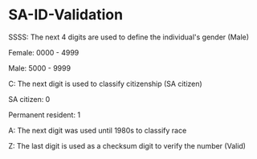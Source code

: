 # SA-ID-Validation
SSSS: The next 4 digits are used to define the individual's gender (Male)

Female: 0000 - 4999

Male: 5000 - 9999

C: The next digit is used to classify citizenship (SA citizen)

SA citizen: 0

Permanent resident: 1

A: The next digit was used until 1980s to classify race

Z: The last digit is used as a checksum digit to verify the number (Valid)

